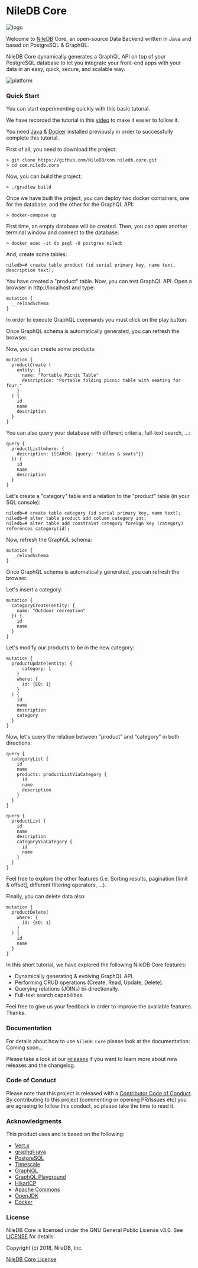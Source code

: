 # NileDB Core

![logo](logo.png)

Welcome to [NileDB](https://niledb.com) Core, an open-source Data Backend written in Java and based on PostgreSQL & GraphQL.

NileDB Core dynamically generates a GraphQL API on top of your PostgreSQL database to let you integrate your front-end apps with your data in an easy, quick, secure, and scalable way.

![platform](niledb.png)

### Quick Start

You can start experimenting quickly with this basic tutorial.

We have recorded the tutorial in this [video](https://youtu.be/W2JlWUOliVM) to make it easier to follow it.

You need [Java](https://www.java.com/en/download/) & [Docker](https://www.docker.com/get-docker) installed previously in order to successfully complete this tutorial.

First of all, you need to download the project:

    > git clone https://github.com/NileDB/com.niledb.core.git
    > cd com.niledb.core

Now, you can build the project:

    > ./gradlew build

Once we have built the project, you can deploy two docker containers, one for the database, and the other for the GraphQL API:

    > docker-compose up
    
First time, an empty database will be created. Then, you can open another terminal window and connect to the database:

    > docker exec -it db psql -U postgres niledb

And, create some tables:

    niledb=# create table product (id serial primary key, name text, description text);

You have created a "product" table. Now, you can test GraphQL API. Open a browser in http://localhost and type:

    mutation {
      __reloadSchema
    }

In order to execute GraphQL commands you must click on the play button.

Once GraphQL schema is automatically generated, you can refresh the browser.

Now, you can create some products:

    mutation {
      productCreate (
        entity: {
          name: "Portable Picnic Table"
          description: "Portable folding picnic table with seating for four."
        }
      ) {
        id
        name
        description
      }
    }
    
You can also query your database with different criteria, full-text search, ...:

    query {
      productList(where: {
        description: {SEARCH: {query: "tables & seats"}}
      }) {
        id
        name
        description
      }
    }

Let's create a "category" table and a relation to the "product" table (in your SQL console):

    niledb=# create table category (id serial primary key, name text);
    niledb=# alter table product add column category int;
    niledb=# alter table add constraint category foreign key (category) references category(id);
    
Now, refresh the GraphQL schema:

    mutation {
      __reloadSchema
    }

Once GraphQL schema is automatically generated, you can refresh the browser.

Let's insert a category:

    mutation {
      categoryCreate(entity: {
        name: "Outdoor recreation"
      }) {
        id
        name
      }
    }

Let's modify our products to be in the new category:

    mutation {
      productUpdate(entity: {
          category: 1
        }
        where: {
          id: {EQ: 1}
        }
      ) {
        id
        name
        description
        category
      }
    }

Now, let's query the relation between "product" and "category" in both directions:

    query {
      categoryList {
        id
        name
        products: productListViaCategory {
          id
          name
          description
        }
      }
    }
    
    query {
      productList {
        id
        name
        description
        categoryViaCategory {
          id
          name
        }
      }
    }

Feel free to explore the other features (i.e. Sorting results, pagination [limit & offset], different filtering operators, ...).

Finally, you can delete data also:

    mutation {
      productDelete(
        where: {
          id: {EQ: 1}
        }
      ) {
        id
        name
      }
    }

In this short tutorial, we have explored the following NileDB Core features:

* Dynamically generating & evolving GraphQL API.
* Performing CRUD operations (Create, Read, Update, Delete).
* Querying relations (JOINs) bi-directionally.
* Full-text search capabilities.

Feel free to give us your feedback in order to improve the available features. Thanks.

### Documentation

For details about how to use `NileDB Core` please look at the documentation: Coming soon...

Please take a look at our [releases](https://github.com/niledb/core/releases) if you want to learn more about new releases and the changelog.

### Code of Conduct

Please note that this project is released with a [Contributor Code of Conduct](CODE_OF_CONDUCT.md).
By contributing to this project (commenting or opening PR/Issues etc) you are agreeing to follow this conduct, so please
take the time to read it. 

### Acknowledgments

This product uses and is based on the following:
* [Vert.x](http://vertx.io/)
* [graphql-java](http://graphql-java.readthedocs.io/)
* [PostgreSQL](https://www.postgresql.org/)
* [Timescale](http://www.timescale.com/)
* [GraphiQL](https://github.com/graphql/graphiql/)
* [GraphQL Playground](https://github.com/graphcool/graphql-playground/)
* [HikariCP](https://brettwooldridge.github.io/HikariCP/)
* [Apache Commons](https://commons.apache.org/)
* [OpenJDK](http://openjdk.java.net/)
* [Docker](https://www.docker.com/)

### License

NileDB Core is licensed under the GNU General Public License v3.0. See [LICENSE](LICENSE.txt) for details.

Copyright (c) 2018, NileDB, Inc.

[NileDB Core License](LICENSE.txt)
